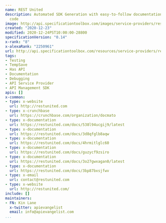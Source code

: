 ```yaml
---
name: REST United
description: Automated SDK Generation with easy-to-follow documentation and example
  code
image: http://api.specificationtoolbox.com/images/service-providers/rest-united.jpg
created: "2020-12-23"
modified: 2020-12-24PST10:00:00-28800
specificationVersion: "0.14"
x-rank: "8"
x-alexaRank: "2250961"
url: http://api.specificationtoolbox.com/resources/service-providers/rest-united/
tags:
- Testing
- TempSave
- Has API
- Documentation
- Debugging
- API Service Provider
- API Management SDK
apis: []
x-common:
- type: x-website
  url: http://restunited.com
- type: x-crunchbase
  url: https://crunchbase.com/organization/docmato
- type: x-documentation
  url: https://restunited.com/docs/538l94ucgij9/latest
- type: x-documentation
  url: https://restunited.com/docs/3d8qfglb8aqw
- type: x-documentation
  url: https://restunited.com/docs/4hrmitlglc60
- type: x-documentation
  url: https://restunited.com/docs/guzycf9zsiro
- type: x-documentation
  url: https://restunited.com/docs/3o27gwxagan0/latest
- type: x-documentation
  url: https://restunited.com/docs/3bp87bxsjfwv
- type: x-email
  url: contact@restunited.com
- type: x-website
  url: http://restunited.com/
include: []
maintainers:
- FN: Kin Lane
  x-twitter: apievangelist
  email: info@apievangelist.com
...
```

